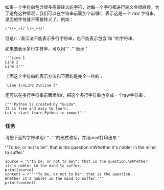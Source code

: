 如果一个字符串包含很多需要转义的字符，对每一个字符都进行转义会很麻烦。为了避免这种情况，我们可以在字符串前面加个前缀r，表示这是一个 raw 字符串，里面的字符就不需要转义了。例如：
```
r'\(~_~)/ \(~_~)/'
```

但是r'...'表示法不能表示多行字符串，也不能表示包含'和 "的字符串。

如果要表示多行字符串，可以用'''...'''表示：
```
'''Line 1
Line 2
Line 3'''
```

上面这个字符串的表示方法和下面的是完全一样的：
```
'Line 1\nLine 2\nLine 3'
```

还可以在多行字符串前面添加r，把这个多行字符串也变成一个raw字符串：
```
r'''Python is created by "Guido".
It is free and easy to learn.
Let's start learn Python in imooc!'''
```

### 任务
请把下面的字符串用r'''...'''的形式改写，并用print打印出来：

'\"To be, or not to be\": that is the question.\nWhether it\'s nobler in the mind to suffer.'

``` 
source = '\"To be, or not to be\": that is the question.\nWhether it\'s nobler in the mind to suffer.'
print(source)
content = r'''"To be, or not to be": that is the question.
Whether it's nobler in the mind to suffer.'''
print(content)
```